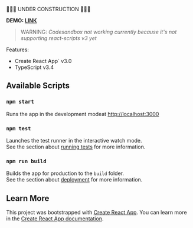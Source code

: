 🚧🚧🚧 UNDER CONSTRUCTION 🚧🚧🚧

**DEMO: [LINK](https://codesandbox.io/s/github/piotrwitek/react-redux-typescript-realworld-app)**

> WARNING: _Codesandbox not working currently because it's not supporting react-scripts v3 yet_

Features:
- Create React App` v3.0
- TypeScript v3.4

## Available Scripts

### `npm start`

Runs the app in the development modeat [http://localhost:3000](http://localhost:3000)

### `npm test`

Launches the test runner in the interactive watch mode.<br>
See the section about [running tests](https://facebook.github.io/create-react-app/docs/running-tests) for more information.

### `npm run build`

Builds the app for production to the `build` folder.<br>
See the section about [deployment](https://facebook.github.io/create-react-app/docs/deployment) for more information.

## Learn More
This project was bootstrapped with [Create React App](https://github.com/facebook/create-react-app). You can learn more in the [Create React App documentation](https://facebook.github.io/create-react-app/docs/getting-started).
